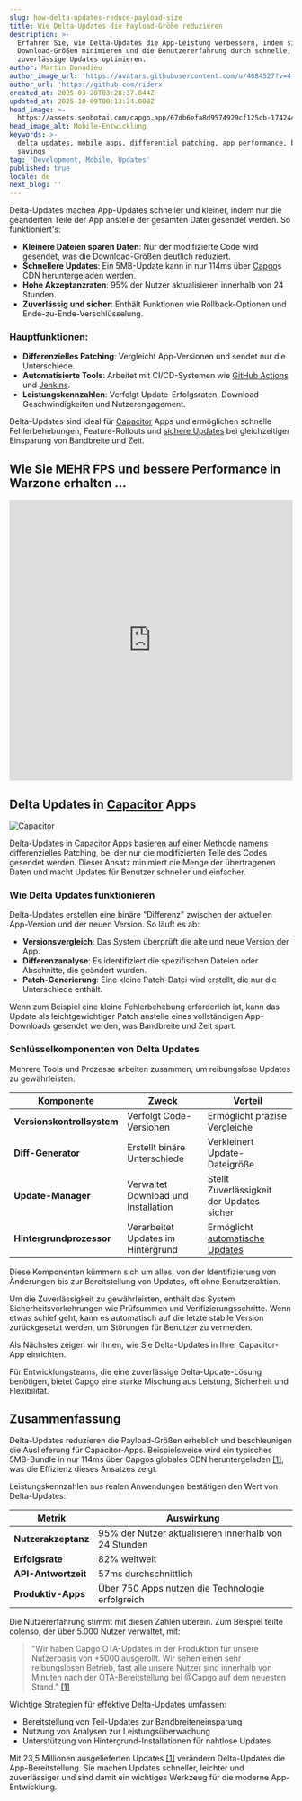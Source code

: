 ```yaml
---
slug: how-delta-updates-reduce-payload-size
title: Wie Delta-Updates die Payload-Größe reduzieren
description: >-
  Erfahren Sie, wie Delta-Updates die App-Leistung verbessern, indem sie die
  Download-Größen minimieren und die Benutzererfahrung durch schnelle,
  zuverlässige Updates optimieren.
author: Martin Donadieu
author_image_url: 'https://avatars.githubusercontent.com/u/4084527?v=4'
author_url: 'https://github.com/riderx'
created_at: 2025-03-20T03:28:37.844Z
updated_at: 2025-10-09T00:13:34.000Z
head_image: >-
  https://assets.seobotai.com/capgo.app/67db6efa8d9574929cf125cb-1742441346400.jpg
head_image_alt: Mobile-Entwicklung
keywords: >-
  delta updates, mobile apps, differential patching, app performance, bandwidth
  savings
tag: 'Development, Mobile, Updates'
published: true
locale: de
next_blog: ''
---
```

Delta-Updates machen App-Updates schneller und kleiner, indem nur die geänderten Teile der App anstelle der gesamten Datei gesendet werden. So funktioniert's:

-   **Kleinere Dateien sparen Daten**: Nur der modifizierte Code wird gesendet, was die Download-Größen deutlich reduziert.
-   **Schnellere Updates**: Ein 5MB-Update kann in nur 114ms über [Capgo](https://capgo.app/)s CDN heruntergeladen werden.
-   **Hohe Akzeptanzraten**: 95% der Nutzer aktualisieren innerhalb von 24 Stunden.
-   **Zuverlässig und sicher**: Enthält Funktionen wie Rollback-Optionen und Ende-zu-Ende-Verschlüsselung.

### Hauptfunktionen:

-   **Differenzielles Patching**: Vergleicht App-Versionen und sendet nur die Unterschiede.
-   **Automatisierte Tools**: Arbeitet mit CI/CD-Systemen wie [GitHub Actions](https://docs.github.com/actions) und [Jenkins](https://www.jenkins.io/).
-   **Leistungskennzahlen**: Verfolgt Update-Erfolgsraten, Download-Geschwindigkeiten und Nutzerengagement.

Delta-Updates sind ideal für [Capacitor](https://capacitorjs.com/) Apps und ermöglichen schnelle Fehlerbehebungen, Feature-Rollouts und [sichere Updates](https://capgo.app/docs/plugin/cloud-mode/hybrid-update/) bei gleichzeitiger Einsparung von Bandbreite und Zeit.

## Wie Sie MEHR FPS und bessere Performance in Warzone erhalten ...

<iframe src="https://www.youtube.com/embed/G4X7XGYj0Mg" aria-label="YouTube video player" frameborder="0" allow="accelerometer; autoplay; clipboard-write; encrypted-media; gyroscope; picture-in-picture; web-share" referrerpolicy="strict-origin-when-cross-origin" style="width: 100%; height: 500px;" allowfullscreen></iframe>

## Delta Updates in [Capacitor](https://capacitorjs.com/) Apps

![Capacitor](https://mars-images.imgix.net/seobot/screenshots/capacitorjs.com-4c1a6a7e452082d30f5bff9840b00b7d-2025-03-20.jpg?auto=compress)

Delta-Updates in [Capacitor Apps](https://capgo.app/blog/capacitor-comprehensive-guide/) basieren auf einer Methode namens differenzielles Patching, bei der nur die modifizierten Teile des Codes gesendet werden. Dieser Ansatz minimiert die Menge der übertragenen Daten und macht Updates für Benutzer schneller und einfacher.

### Wie Delta Updates funktionieren

Delta-Updates erstellen eine binäre "Differenz" zwischen der aktuellen App-Version und der neuen Version. So läuft es ab:

-   **Versionsvergleich**: Das System überprüft die alte und neue Version der App.
-   **Differenzanalyse**: Es identifiziert die spezifischen Dateien oder Abschnitte, die geändert wurden.
-   **Patch-Generierung**: Eine kleine Patch-Datei wird erstellt, die nur die Unterschiede enthält.

Wenn zum Beispiel eine kleine Fehlerbehebung erforderlich ist, kann das Update als leichtgewichtiger Patch anstelle eines vollständigen App-Downloads gesendet werden, was Bandbreite und Zeit spart.

### Schlüsselkomponenten von Delta Updates

Mehrere Tools und Prozesse arbeiten zusammen, um reibungslose Updates zu gewährleisten:

| Komponente | Zweck | Vorteil |
| --- | --- | --- |
| **Versionskontrollsystem** | Verfolgt Code-Versionen | Ermöglicht präzise Vergleiche |
| **Diff-Generator** | Erstellt binäre Unterschiede | Verkleinert Update-Dateigröße |
| **Update-Manager** | Verwaltet Download und Installation | Stellt Zuverlässigkeit der Updates sicher |
| **Hintergrundprozessor** | Verarbeitet Updates im Hintergrund | Ermöglicht [automatische Updates](https://capgo.app/docs/plugin/cloud-mode/auto-update/) |

Diese Komponenten kümmern sich um alles, von der Identifizierung von Änderungen bis zur Bereitstellung von Updates, oft ohne Benutzeraktion.

Um die Zuverlässigkeit zu gewährleisten, enthält das System Sicherheitsvorkehrungen wie Prüfsummen und Verifizierungsschritte. Wenn etwas schief geht, kann es automatisch auf die letzte stabile Version zurückgesetzt werden, um Störungen für Benutzer zu vermeiden.

Als Nächstes zeigen wir Ihnen, wie Sie Delta-Updates in Ihrer Capacitor-App einrichten.

Für Entwicklungsteams, die eine zuverlässige Delta-Update-Lösung benötigen, bietet Capgo eine starke Mischung aus Leistung, Sicherheit und Flexibilität.

## Zusammenfassung

Delta-Updates reduzieren die Payload-Größen erheblich und beschleunigen die Auslieferung für Capacitor-Apps. Beispielsweise wird ein typisches 5MB-Bundle in nur 114ms über Capgos globales CDN heruntergeladen [\[1\]](https://capgo.app/), was die Effizienz dieses Ansatzes zeigt.

Leistungskennzahlen aus realen Anwendungen bestätigen den Wert von Delta-Updates:

| Metrik | Auswirkung |
| --- | --- |
| **Nutzerakzeptanz** | 95% der Nutzer aktualisieren innerhalb von 24 Stunden |
| **Erfolgsrate** | 82% weltweit |
| **API-Antwortzeit** | 57ms durchschnittlich |
| **Produktiv-Apps** | Über 750 Apps nutzen die Technologie erfolgreich |

Die Nutzererfahrung stimmt mit diesen Zahlen überein. Zum Beispiel teilte colenso, der über 5.000 Nutzer verwaltet, mit:

> "Wir haben Capgo OTA-Updates in der Produktion für unsere Nutzerbasis von +5000 ausgerollt. Wir sehen einen sehr reibungslosen Betrieb, fast alle unsere Nutzer sind innerhalb von Minuten nach der OTA-Bereitstellung bei @Capgo auf dem neuesten Stand." [\[1\]](https://capgo.app/)

Wichtige Strategien für effektive Delta-Updates umfassen:

-   Bereitstellung von Teil-Updates zur Bandbreiteneinsparung
-   Nutzung von Analysen zur Leistungsüberwachung
-   Unterstützung von Hintergrund-Installationen für nahtlose Updates

Mit 23,5 Millionen ausgelieferten Updates [\[1\]](https://capgo.app/) verändern Delta-Updates die App-Bereitstellung. Sie machen Updates schneller, leichter und zuverlässiger und sind damit ein wichtiges Werkzeug für die moderne App-Entwicklung.
